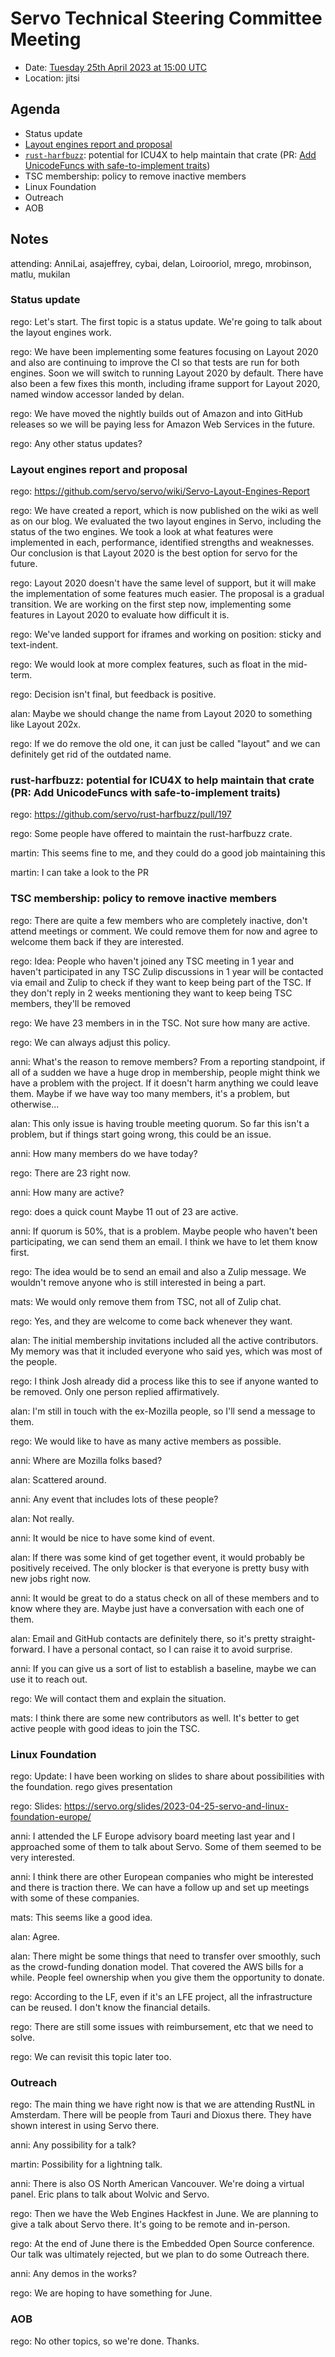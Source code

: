 # Servo Technical Steering Committee Meeting

* Date: [Tuesday 25th April 2023 at 15:00 UTC](https://www.timeanddate.com/worldclock/fixedtime.html?msg=Servo%20TSC%20Meeting%20April%202023%20(2023-04-25)&iso=20230425T1500)
* Location: jitsi

## Agenda

* Status update
* [Layout engines report and proposal](https://github.com/servo/servo/wiki/Servo-Layout-Engines-Report)
* [`rust-harfbuzz`](https://github.com/servo/rust-harfbuzz): potential for ICU4X to help maintain that crate (PR: [Add UnicodeFuncs with safe-to-implement traits](https://github.com/servo/rust-harfbuzz/pull/197))
* TSC membership: policy to remove inactive members
* Linux Foundation
* Outreach
* AOB

## Notes

attending: AnniLai, asajeffrey, cybai, delan, Loirooriol, mrego, mrobinson, matlu, mukilan

### Status update

rego: Let's start. The first topic is a status update. We're going to talk about the layout engines work.

rego: We have been implementing some features focusing on Layout 2020 and also are continuing to improve the CI so that tests are run for both engines. Soon we will switch to running Layout 2020 by default. There have also been a few fixes this month, including iframe support for Layout 2020, named window accessor landed by delan.

rego: We have moved the nightly builds out of Amazon and into GitHub releases so we will be paying less for Amazon Web Services in the future.

rego: Any other status updates?

### Layout engines report and proposal

rego: <https://github.com/servo/servo/wiki/Servo-Layout-Engines-Report>

rego: We have created a report, which is now published on the wiki as well as on our blog. We evaluated the two layout engines in Servo, including the status of the two engines. We took a look at what features were implemented in each, performance, identified strengths and weaknesses. Our conclusion is that Layout 2020 is the best option for servo for the future.

rego: Layout 2020 doesn't have the same level of support, but it will make the implementation of some features much easier. The proposal is a gradual transition. We are working on the first step now, implementing some features in Layout 2020 to evaluate how difficult it is.

rego: We've landed support for iframes and working on position: sticky and text-indent.

rego: We would look at more complex features, such as float in the mid-term.

rego: Decision isn't final, but feedback is positive.

alan: Maybe we should change the name from Layout 2020 to something like Layout 202x.

rego: If we do remove the old one, it can just be called "layout" and we can definitely get rid of the outdated name.

### rust-harfbuzz: potential for ICU4X to help maintain that crate (PR: Add UnicodeFuncs with safe-to-implement traits)

rego: <https://github.com/servo/rust-harfbuzz/pull/197>

rego: Some people have offered to maintain the rust-harfbuzz crate.

martin: This seems fine to me, and they could do a good job maintaining this

martin: I can take a look to the PR

### TSC membership: policy to remove inactive members

rego: There are quite a few members who are completely inactive, don't attend meetings or comment. We could remove them for now and agree to welcome them back if they are interested.

rego: Idea: People who haven't joined any TSC meeting in 1 year and haven't participated in any TSC Zulip discussions in 1 year will be contacted via email and Zulip to check if they want to keep being part of the TSC. If they don't reply in 2 weeks mentioning they want to keep being TSC members, they'll be removed

rego: We have 23 members in in the TSC. Not sure how many are active.

rego: We can always adjust this policy.

anni: What's the reason to remove members? From a reporting standpoint, if all of a sudden we have a huge drop in membership, people might think we have a problem with the project. If it doesn't harm anything we could leave them. Maybe if we have way too many members, it's a problem, but otherwise...

alan: This only issue is having trouble meeting quorum. So far this isn't a problem, but if things start going wrong, this could be an issue.

anni: How many members do we have today?

rego: There are 23 right now.

anni: How many are active?

rego: does a quick count Maybe 11 out of 23 are active.

anni: If quorum is 50%, that is a problem. Maybe people who haven't been participating, we can send them an email. I think we have to let them know first.

rego: The idea would be to send an email and also a Zulip message. We wouldn't remove anyone who is still interested in being a part.

mats: We would only remove them from TSC, not all of Zulip chat.

rego: Yes, and they are welcome to come back whenever they want.

alan: The initial membership invitations included all the active contributors. My memory was that it included everyone who said yes, which was most of the people.

rego: I think Josh already did a process like this to see if anyone wanted to be removed. Only one person replied affirmatively.

alan: I'm still in touch with the ex-Mozilla people, so I'll send a message to them.

rego: We would like to have as many active members as possible.

anni: Where are Mozilla folks based?

alan: Scattered around.

anni: Any event that includes lots of these people?

alan: Not really.

anni: It would be nice to have some kind of event.

alan: If there was some kind of get together event, it would probably be positively received. The only blocker is that everyone is pretty busy with new jobs right now.

anni: It would be great to do a status check on all of these members and to know where they are. Maybe just have a conversation with each one of them.

alan: Email and GitHub contacts are definitely there, so it's pretty straight-forward. I have a personal contact, so I can raise it to avoid surprise.

anni: If you can give us a sort of list to establish a baseline, maybe we can use it to reach out.

rego: We will contact them and explain the situation.

mats: I think there are some new contributors as well. It's better to get active people with good ideas to join the TSC.

### Linux Foundation

rego: Update: I have been working on slides to share about possibilities with the foundation. rego gives presentation

rego: Slides: <https://servo.org/slides/2023-04-25-servo-and-linux-foundation-europe/>

anni: I attended the LF Europe advisory board meeting last year and I approached some of them to talk about Servo. Some of them seemed to be very interested.

anni: I think there are other European companies who might be interested and there is traction there. We can have a follow up and set up meetings with some of these companies.

mats: This seems like a good idea.

alan: Agree.

alan: There might be some things that need to transfer over smoothly, such as the crowd-funding donation model. That covered the AWS bills for a while. People feel ownership when you give them the opportunity to donate.

rego: According to the LF, even if it's an LFE project, all the infrastructure can be reused. I don't know the financial details.

rego: There are still some issues with reimbursement, etc that we need to solve.

rego: We can revisit this topic later too.

### Outreach

rego: The main thing we have right now is that we are attending RustNL in Amsterdam. There will be people from Tauri and Dioxus there. They have shown interest in using Servo there.

anni: Any possibility for a talk?

martin: Possibility for a lightning talk.

anni: There is also OS North American Vancouver. We're doing a virtual panel. Eric plans to talk about Wolvic and Servo.

rego: Then we have the Web Engines Hackfest in June. We are planning to give a talk about Servo there. It's going to be remote and in-person.

rego: At the end of June there is the Embedded Open Source conference. Our talk was ultimately rejected, but we plan to do some Outreach there.

anni: Any demos in the works?

rego: We are hoping to have something for June.

### AOB

rego: No other topics, so we're done. Thanks.

